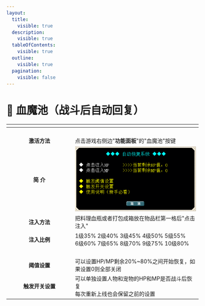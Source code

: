 ```yaml
---
layout:
  title:
    visible: true
  description:
    visible: true
  tableOfContents:
    visible: true
  outline:
    visible: true
  pagination:
    visible: false
---
```


# 🚩 血魔池（战斗后自动回复）

<table data-header-hidden><thead><tr><th width="159" align="center"></th><th></th></tr></thead><tbody><tr><td align="center"><br></td><td></td></tr><tr><td align="center"><strong>激活方法</strong></td><td>点击游戏右侧边"<strong>功能面板</strong>"的"血魔池"按键</td></tr><tr><td align="center"><strong>简    介</strong></td><td><img src="../../.gitbook/assets/QQ图片20210128125534.png" alt=""></td></tr><tr><td align="center"><strong>注入方法</strong></td><td>把料理血瓶或者打包成箱放在物品栏第一格后"点击注入"</td></tr><tr><td align="center"><strong>注入比例</strong></td><td>1级35% 2级40% 3级45% 4级50% 5级55%<br>6级60% 7级65% 8级70% 9级75% 10级80%</td></tr><tr><td align="center"><br></td><td></td></tr><tr><td align="center"><strong>阈值设置</strong></td><td>可以设置HP/MP剩余20%~80%之间开始恢复，如果设置0则全部关闭</td></tr><tr><td align="center"><strong>触发开关设置</strong></td><td>可以单独设置人物和宠物的HP和MP是否战斗后恢复<br>每次重新上线也会保留之前的设置</td></tr></tbody></table>
